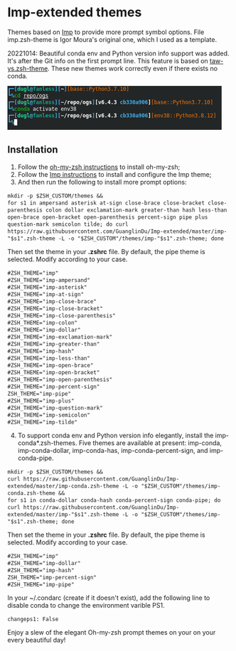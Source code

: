 #  Imp-extended themes

Themes based on [Imp](https://github.com/igormp/Imp) to provide more prompt symbol options.
File imp.zsh-theme is Igor Moura's original one, which I used as a template.

20221014: Beautiful conda env and Python version info support was added. It's after the Git info on the first prompt line. This feature is based on [taw-ys.zsh-theme](https://github.com/lyytaw/taw-ys.zsh-theme). These new themes work correctly even if there exists no conda.

![Imp conda theme demo](imp-conda-theme-demo.png)

## Installation

1. Follow the [oh-my-zsh instructions](https://github.com/robbyrussell/oh-my-zsh/wiki/Customization#overriding-and-adding-themes) to install oh-my-zsh;
2. Follow the [Imp instructions](https://github.com/igormp/Imp) to install and configure the Imp theme;
3. And then run the following to install more prompt options:
```
mkdir -p $ZSH_CUSTOM/themes &&
for s1 in ampersand asterisk at-sign close-brace close-bracket close-parenthesis colon dollar exclamation-mark greater-than hash less-than open-brace open-bracket open-parenthesis percent-sign pipe plus question-mark semicolon tilde; do curl https://raw.githubusercontent.com/GuanglinDu/Imp-extended/master/imp-"$s1".zsh-theme -L -o "$ZSH_CUSTOM"/themes/imp-"$s1".zsh-theme; done
```
Then set the theme in your **.zshrc** file. By default, the pipe theme is selected.
Modify according to your case.

```
#ZSH_THEME="imp"
#ZSH_THEME="imp-ampersand"
#ZSH_THEME="imp-asterisk"
#ZSH_THEME="imp-at-sign"
#ZSH_THEME="imp-close-brace"
#ZSH_THEME="imp-close-bracket"
#ZSH_THEME="imp-close-parenthesis"
#ZSH_THEME="imp-colon"
#ZSH_THEME="imp-dollar"
#ZSH_THEME="imp-exclamation-mark"
#ZSH_THEME="imp-greater-than"
#ZSH_THEME="imp-hash"
#ZSH_THEME="imp-less-than"
#ZSH_THEME="imp-open-brace"
#ZSH_THEME="imp-open-bracket"
#ZSH_THEME="imp-open-parenthesis"
#ZSH_THEME="imp-percent-sign"
ZSH_THEME="imp-pipe"
#ZSH_THEME="imp-plus"
#ZSH_THEME="imp-question-mark"
#ZSH_THEME="imp-semicolon"
#ZSH_THEME="imp-tilde"
```

4. To support conda env and Python version info elegantly, install the imp-conda*.zsh-themes. Five themes are available at present: imp-conda, imp-conda-dollar, imp-conda-has, imp-conda-percent-sign, and imp-conda-pipe.
```
mkdir -p $ZSH_CUSTOM/themes &&
curl https://raw.githubusercontent.com/GuanglinDu/Imp-extended/master/imp-conda.zsh-theme -L -o "$ZSH_CUSTOM"/themes/imp-conda.zsh-theme &&
for s1 in conda-dollar conda-hash conda-percent-sign conda-pipe; do curl https://raw.githubusercontent.com/GuanglinDu/Imp-extended/master/imp-"$s1".zsh-theme -L -o "$ZSH_CUSTOM"/themes/imp-"$s1".zsh-theme; done
```
Then set the theme in your **.zshrc** file. By default, the pipe theme is selected.
Modify according to your case.

```
#ZSH_THEME="imp"
#ZSH_THEME="imp-dollar"
#ZSH_THEME="imp-hash"
ZSH_THEME="imp-percent-sign"
#ZSH_THEME="imp-pipe"
```

In your ~/.condarc (create if it doesn't exist), add the following line to disable conda to change the environment varible PS1.
```
changeps1: False
```

Enjoy a slew of the elegant Oh-my-zsh prompt themes on your on your every beautiful day!
